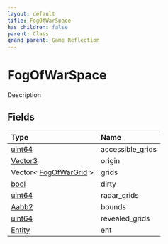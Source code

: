 ```yaml
---
layout: default
title: FogOfWarSpace
has_children: false
parent: Class
grand_parent: Game Reflection
---
```

# FogOfWarSpace
Description 

## Fields
| Type | Name |
|:-------------|:--------------|
| [uint64](/game-reflection/components/uint64.md) | accessible_grids |
| [Vector3](/game-reflection/classes/vector3.md) | origin |
| Vector< [FogOfWarGrid](/game-reflection/classes/fog_of_war_grid.md) > | grids |
| [bool](/game-reflection/components/bool.md) | dirty |
| [uint64](/game-reflection/components/uint64.md) | radar_grids |
| [Aabb2](/game-reflection/components/aabb2.md) | bounds |
| [uint64](/game-reflection/components/uint64.md) | revealed_grids |
| [Entity](/game-reflection/classes/entity.md) | ent |
